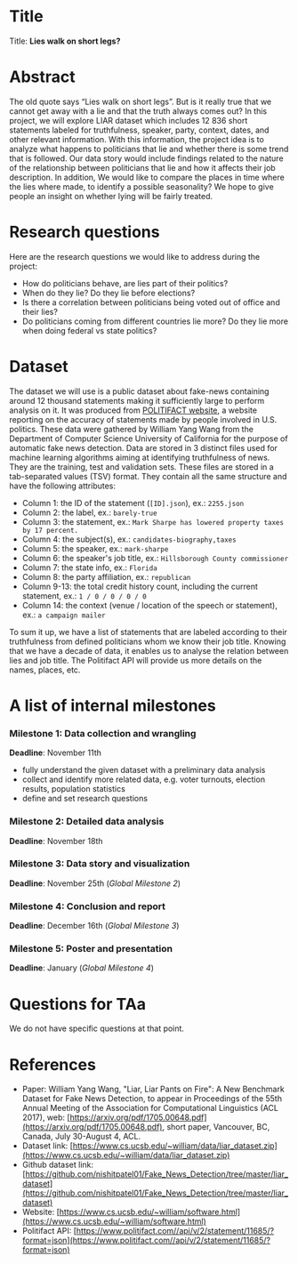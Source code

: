 # Title
Title: **Lies walk on short legs?**

# Abstract
The old quote says “Lies walk on short legs”. But is it really true that we cannot get away with a lie and that the truth always comes out? In this project, we will explore LIAR dataset which includes 12 836 short statements labeled for truthfulness, speaker, party, context, dates, and other relevant information. With this information, the project idea is to analyze what happens to politicians that lie and whether there is some trend that is followed. Our data story would include findings related to the nature of the relationship between politicians that lie and how it affects their job description. In addition, We would like to compare the places in time where the lies where made, to identify a possible seasonality? We hope to give people an insight on whether lying will be fairly treated.

# Research questions
Here are the research questions we would like to address during the project:  
- How do politicians behave, are lies part of their politics?
- When do they lie? Do they lie before elections?
- Is there a correlation between politicians being voted out of office and their lies?
- Do politicians coming from different countries lie more? Do they lie more when doing federal vs state politics?


# Dataset
The dataset we will use is a public dataset about fake-news containing around 12 thousand statements making it sufficiently large to perform analysis on it. It was produced from [POLITIFACT website](politifact.com), a website reporting on the accuracy of statements made by people involved in U.S. politics. These data were gathered by William Yang Wang from the Department of Computer Science University of California for the purpose of automatic fake news detection.
Data are stored in 3 distinct files used for machine learning algorithms aiming at identifying truthfulness of news. They are the training, test and validation sets. These files are stored in a tab-separated values (TSV) format. They contain all the same structure and have the following attributes:

- Column 1: the ID of the statement (`[ID].json`), ex.: `2255.json`
- Column 2: the label, ex.: `barely-true`
- Column 3: the statement, ex.: `Mark Sharpe has lowered property taxes by 17 percent.`
- Column 4: the subject(s), ex.: `candidates-biography,taxes`
- Column 5: the speaker, ex.: `mark-sharpe`
- Column 6: the speaker's job title, ex.: `Hillsborough County commissioner`
- Column 7: the state info, ex.: `Florida`
- Column 8: the party affiliation, ex.: `republican`
- Column 9-13: the total credit history count, including the current statement, ex.: `1 / 0 / 0 / 0 / 0`
- Column 14: the context (venue / location of the speech or statement), ex.: `a campaign mailer`

To sum it up, we have a list of statements that are labeled according to their truthfulness from defined politicians whom we know their job title. Knowing that we have a decade of data, it enables us to analyse the relation between lies and job title. The Politifact API will provide us more details on the names, places, etc. 


# A list of internal milestones
### Milestone 1: Data collection and wrangling
**Deadline**: November 11th
- fully understand the given dataset with a preliminary data analysis
- collect and identify more related data, e.g. voter turnouts, election results, population statistics
- define and set research questions
### Milestone 2: Detailed data analysis
**Deadline**: November 18th
### Milestone 3: Data story and visualization
**Deadline**: November 25th (_Global Milestone 2_)
### Milestone 4: Conclusion and report
**Deadline**: December 16th (_Global Milestone 3_)
### Milestone 5: Poster and presentation
**Deadline**: January  (_Global Milestone 4_)


# Questions for TAa
We do not have specific questions at that point.


# References
- Paper: William Yang Wang, "Liar, Liar Pants on Fire": A New Benchmark Dataset for Fake News Detection, to appear in Proceedings of the 55th Annual Meeting of the Association for Computational Linguistics (ACL 2017), web: [https://arxiv.org/pdf/1705.00648.pdf](https://arxiv.org/pdf/1705.00648.pdf),  short paper, Vancouver, BC, Canada, July 30-August 4, ACL.
- Dataset link: [https://www.cs.ucsb.edu/~william/data/liar_dataset.zip](https://www.cs.ucsb.edu/~william/data/liar_dataset.zip)
- Github dataset link: [https://github.com/nishitpatel01/Fake_News_Detection/tree/master/liar_dataset](https://github.com/nishitpatel01/Fake_News_Detection/tree/master/liar_dataset)
- Website: [https://www.cs.ucsb.edu/~william/software.html](https://www.cs.ucsb.edu/~william/software.html)
- Politifact API: [https://www.politifact.com//api/v/2/statement/11685/?format=json](https://www.politifact.com//api/v/2/statement/11685/?format=json)
